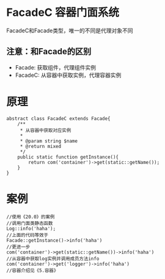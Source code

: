 
# FacadeC 容器门面系统

FacadeC和Facade类型，唯一的不同是代理对象不同

## 注意：和Facade的区别
 
- Facade: 获取组件，代理组件实例
- FacadeC: 从容器中获取实例，代理容器实例

# 原理

```
abstract class FacadeC extends Facade{
	/**
	 * 从容器中获取对应实例
	 *
	 * @param string $name
	 * @return mixed
	 */
	public static function getInstance(){
		return com('container')->get(static::getName());
	}
}
```

# 案例

```
//使用《20.0》的案例
//调用门面类静态函数
Log::info('haha');
//上面的代码等效于
Facade::getInstance()->info('haha')
//更进一步
com('container')->get(static::getName())->info('haha')
//从容器中获取log实例并调用成员方法info
com('container')->get('logger')->info('haha')
//容器介绍见《5.容器》
```
